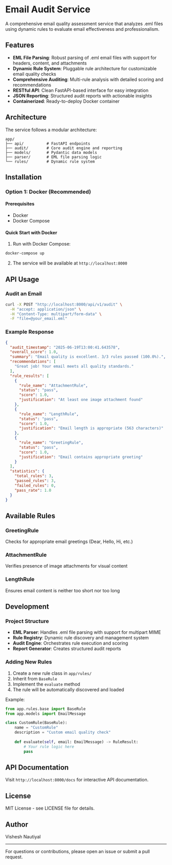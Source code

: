 # Email Audit Service

A comprehensive email quality assessment service that analyzes .eml files using dynamic rules to evaluate email effectiveness and professionalism.

## Features

- **EML File Parsing**: Robust parsing of .eml email files with support for headers, content, and attachments
- **Dynamic Rule System**: Pluggable rule architecture for customizable email quality checks
- **Comprehensive Auditing**: Multi-rule analysis with detailed scoring and recommendations
- **RESTful API**: Clean FastAPI-based interface for easy integration
- **JSON Reporting**: Structured audit reports with actionable insights
- **Containerized**: Ready-to-deploy Docker container

## Architecture

The service follows a modular architecture:

```
app/
├── api/          # FastAPI endpoints
├── audit/        # Core audit engine and reporting
├── models/       # Pydantic data models
├── parser/       # EML file parsing logic
└── rules/        # Dynamic rule system
```

## Installation

### Option 1: Docker (Recommended)

#### Prerequisites
- Docker
- Docker Compose

#### Quick Start with Docker

1. Run with Docker Compose:
```bash
docker-compose up
```

2. The service will be available at `http://localhost:8000`


## API Usage

### Audit an Email

```bash
curl -X POST "http://localhost:8000/api/v1/audit" \
  -H "accept: application/json" \
  -H "Content-Type: multipart/form-data" \
  -F "file=@your_email.eml"
```

### Example Response

```json
{
  "audit_timestamp": "2025-06-19T13:00:41.643578",
  "overall_score": 1.0,
  "summary": "Email quality is excellent. 3/3 rules passed (100.0%).",
  "recommendations": [
    "Great job! Your email meets all quality standards."
  ],
  "rule_results": [
    {
      "rule_name": "AttachmentRule",
      "status": "pass",
      "score": 1.0,
      "justification": "At least one image attachment found"
    },
    {
      "rule_name": "LengthRule",
      "status": "pass",
      "score": 1.0,
      "justification": "Email length is appropriate (563 characters)"
    },
    {
      "rule_name": "GreetingRule",
      "status": "pass",
      "score": 1.0,
      "justification": "Email contains appropriate greeting"
    }
  ],
  "statistics": {
    "total_rules": 3,
    "passed_rules": 3,
    "failed_rules": 0,
    "pass_rate": 1.0
  }
}
```

## Available Rules

### GreetingRule
Checks for appropriate email greetings (Dear, Hello, Hi, etc.)

### AttachmentRule
Verifies presence of image attachments for visual content

### LengthRule
Ensures email content is neither too short nor too long

## Development

### Project Structure

- **EML Parser**: Handles .eml file parsing with support for multipart MIME
- **Rule Registry**: Dynamic rule discovery and management system
- **Audit Engine**: Orchestrates rule execution and scoring
- **Report Generator**: Creates structured audit reports

### Adding New Rules

1. Create a new rule class in `app/rules/`
2. Inherit from `BaseRule`
3. Implement the `evaluate` method
4. The rule will be automatically discovered and loaded

Example:
```python
from app.rules.base import BaseRule
from app.models import EmailMessage

class CustomRule(BaseRule):
    name = "CustomRule"
    description = "Custom email quality check"
    
    def evaluate(self, email: EmailMessage) -> RuleResult:
        # Your rule logic here
        pass
```

## API Documentation

Visit `http://localhost:8000/docs` for interactive API documentation.

## License

MIT License - see LICENSE file for details.

## Author

Vishesh Nautiyal

---

For questions or contributions, please open an issue or submit a pull request.